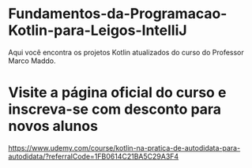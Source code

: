# Fundamentos-da-Programacao-Kotlin-para-Leigos-IntelliJ
Aqui você encontra os projetos Kotlin atualizados do curso do Professor Marco Maddo.

# Visite a página oficial do curso e inscreva-se com desconto para novos alunos
https://www.udemy.com/course/kotlin-na-pratica-de-autodidata-para-autodidata/?referralCode=1FB0614C21BA5C29A3F4
